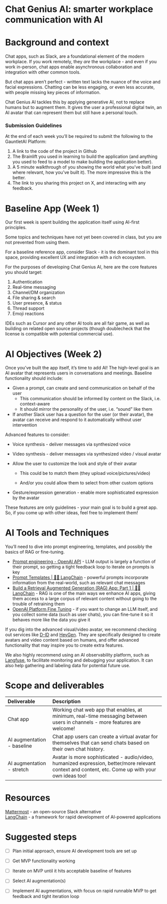 # Chat Genius AI: smarter workplace communication with AI

# Background and context

Chat apps, such as Slack, are a foundational element of the modern workplace. If you work remotely, they *are* the workplace \- and even if you work in-person, chat apps enable asynchronous collaboration and integration with other common tools.

But chat apps aren’t perfect \- written text lacks the nuance of the voice and facial expressions. Chatting can be less engaging, or even less accurate, with people missing key pieces of information.

Chat Genius AI tackles this by applying generative AI, not to replace humans but to augment them. It gives the user a professional digital twin, an AI avatar that can represent them but still have a personal touch.

### Submission Guidelines

At the end of each week you’ll be required to submit the following to the GauntletAI Platform:

1. A link to the code of the project in Github  
2. The Brainlift you used in learning to build the application (and anything you used to feed to a model to make building the application better).  
3. A 5 minute walkthrough of you showing the world what you’ve built (and where relevant, how you’ve built it). The more impressive this is the better.  
4. The link to you sharing this project on X, and interacting with any feedback.

# Baseline App (Week 1\)

Our first week is spent building the application itself using AI-first principles.

Some topics and techniques have not yet been covered in class, but you are not prevented from using them.

For a baseline reference app, consider Slack \- it is the dominant tool in this space, providing excellent UX and integration with a rich ecosystem.

For the purposes of developing Chat Genius AI, here are the core features you should target:

1. Authentication  
2. Real-time messaging  
3. Channel/DM organization  
4. File sharing & search  
5. User presence, & status  
6. Thread support  
7. Emoji reactions

IDEs such as Cursor and any other AI tools are all fair game, as well as building on related open source projects (though doublecheck that the license is compatible with potential commercial use).

# AI Objectives (Week 2\)

Once you’ve built the app itself, it’s time to add AI\! The high-level goal is an AI avatar that represents users in conversations and meetings. Baseline functionality should include:

* Given a prompt, can create and send communication on behalf of the user  
  * This communication should be informed by content on the Slack, i.e. context-aware  
  * It should mirror the personality of the user, i.e. “sound” like them  
* If another Slack user has a question for the user (or their avatar), the avatar can receive and respond to it automatically without user intervention

Advanced features to consider:

* Voice synthesis \- deliver messages via synthesized voice

* Video synthesis \- deliver messages via synthesized video / visual avatar

* Allow the user to customize the look and style of their avatar

  * This could be to match them (they upload voice/pictures/video)

  * And/or you could allow them to select from other custom options

* Gesture/expression generation \- enable more sophisticated expression by the avatar

These features are only guidelines \- your main goal is to build a great app. So, if you come up with other ideas, feel free to implement them\!

# AI Tools and Techniques

You’ll need to dive into prompt engineering, templates, and possibly the basics of RAG or fine-tuning.

* [Prompt engineering \- OpenAI API](https://platform.openai.com/docs/guides/prompt-engineering) \- LLM output is largely a function of their prompt, so getting a tight feedback loop to iterate on prompts is key  
* [Prompt Templates | 🦜️🔗 LangChain](https://python.langchain.com/docs/concepts/prompt_templates/) \- powerful prompts incorporate information from the real-world, such as relevant chat messages  
* [Build a Retrieval Augmented Generation (RAG) App: Part 1 | 🦜️🔗 LangChain](https://python.langchain.com/docs/tutorials/rag/) \- RAG is one of the main ways we enhance AI apps, giving them access to a large corpus of relevant content without going to the trouble of retraining them  
* [OpenAI Platform Fine Tuning](https://platform.openai.com/docs/guides/fine-tuning) \- if you want to change an LLM itself, and you collect some data (such as user chats),  you can fine-tune it so it behaves more like the data you give it

If you dig into the advanced visual/video avatar, we recommend checking out services like [D-ID](https://www.d-id.com/) and [HeyGen](https://www.heygen.com/). They are specifically designed to create avatars and video content based on humans, and offer advanced functionality that may inspire you to create extra features.

We also highly recommend using an AI observability platform, such as [Langfuse](https://langfuse.com/), to facilitate monitoring and debugging your application. It can also help gathering and labeling data for potential future use.

# Scope and deliverables

| Deliverable | Description |
| :---- | :---- |
| Chat app | Working chat web app that enables, at minimum, real-time messaging between users in channels \-  more features are welcome\! |
| AI augmentation \- baseline | Chat app users can create a virtual avatar for themselves that can send chats based on their own chat history. |
| AI augmentation \- stretch | Avatar is more sophisticated \- audio/video, humanized expression, better/more relevant context and content, etc. Come up with your own ideas too\! |


# Resources

[Mattermost](https://github.com/mattermost/mattermost) \- an open-source Slack alternative  
[LangChain](https://www.langchain.com/) \- a framework for rapid development of AI-powered applications

# Suggested steps

- [ ] Plan initial approach, ensure AI development tools are set up

- [ ] Get MVP functionality working

- [ ] Iterate on MVP until it hits acceptable baseline of features

- [ ] Select AI augmentation(s)

- [ ] Implement AI augmentations, with focus on rapid runnable MVP to get feedback and tight iteration loop

